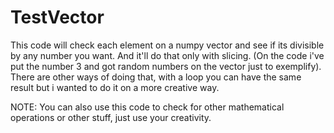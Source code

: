 # TestVector
This code will check each element on a numpy vector and see if its divisible by any number you want. And it'll do that only with slicing. 
(On the code i've put the number 3 and got random numbers on the vector just to exemplify).
There are other ways of doing that, with a loop you can have the same result but i wanted to do it on a more creative way.


NOTE: You can also use this code to check for other mathematical operations or other stuff, just use your creativity.
